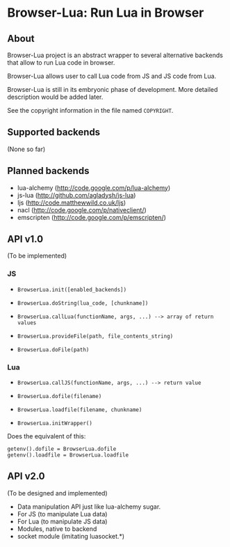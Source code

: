 Browser-Lua: Run Lua in Browser
===============================

About
-----

Browser-Lua project is an abstract wrapper to several alternative backends
that allow to run Lua code in browser.

Browser-Lua allows user to call Lua code from JS and JS code from Lua.

Browser-Lua is still in its embryonic phase of development.
More detailed description would be added later.

See the copyright information in the file named `COPYRIGHT`.

Supported backends
------------------

(None so far)

Planned backends
----------------

 * lua-alchemy (http://code.google.com/p/lua-alchemy)
 * js-lua (http://github.com/agladysh/js-lua)
 * ljs (http://code.matthewwild.co.uk/ljs)
 * nacl (http://code.google.com/p/nativeclient/)
 * emscripten (http://code.google.com/p/emscripten/)

API v1.0
--------

(To be implemented)

### JS

 * `BrowserLua.init([enabled_backends])`

 * `BrowserLua.doString(lua_code, [chunkname])`

 * `BrowserLua.callLua(functionName, args, ...) --> array of return values`

 * `BrowserLua.provideFile(path, file_contents_string)`

 * `BrowserLua.doFile(path)`

### Lua

 * `BrowserLua.callJS(functionName, args, ...) --> return value`

 * `BrowserLua.dofile(filename)`

 * `BrowserLua.loadfile(filename, chunkname)`

 * `BrowserLua.initWrapper()`

  Does the equivalent of this:

    getenv().dofile = BrowserLua.dofile
    getenv().loadfile = BrowserLua.loadfile

API v2.0
--------

(To be designed and implemented)

 * Data manipulation API just like lua-alchemy sugar.
  * For JS (to manipulate Lua data)
  * For Lua (to manipulate JS data)
 * Modules, native to backend
 * socket module (imitating luasocket.*)
